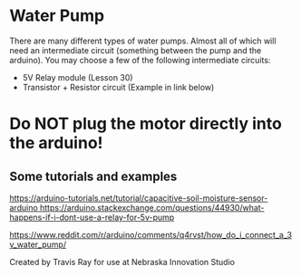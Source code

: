 # Water Pump

There are many different types of water pumps. Almost all of which will need an intermediate circuit (something between the pump and the arduino). You may choose a few of the following intermediate circuits:
- 5V Relay module (Lesson 30)
- Transistor + Resistor circuit (Example in link below)

# Do NOT plug the motor directly into the arduino!


## Some tutorials and examples
[https://arduino-tutorials.net/tutorial/capacitive-soil-moisture-sensor-arduino
](https://arduino.stackexchange.com/questions/44930/what-happens-if-i-dont-use-a-relay-for-5v-pump)https://arduino.stackexchange.com/questions/44930/what-happens-if-i-dont-use-a-relay-for-5v-pump

https://www.reddit.com/r/arduino/comments/q4rvst/how_do_i_connect_a_3v_water_pump/



Created by Travis Ray for use at Nebraska Innovation Studio
